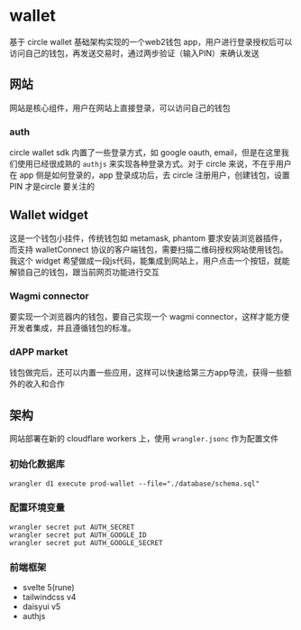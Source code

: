 
# wallet

基于 circle wallet 基础架构实现的一个web2钱包 app，用户进行登录授权后可以访问自己的钱包，再发送交易时，通过两步验证（输入PIN）来确认发送

## 网站

网站是核心组件，用户在网站上直接登录，可以访问自己的钱包

### auth

circle wallet sdk 内置了一些登录方式，如 google oauth, email，但是在这里我们使用已经很成熟的 `authjs` 来实现各种登录方式。对于 circle 来说，不在乎用户在 app 侧是如何登录的，app 登录成功后，去 circle 注册用户，创建钱包，设置 PIN 才是circle 要关注的



## Wallet widget

这是一个钱包小挂件，传统钱包如 metamask, phantom 要求安装浏览器插件，而支持 walletConnect 协议的客户端钱包，需要扫描二维码授权网站使用钱包。
我这个 widget 希望做成一段js代码，能集成到网站上，用户点击一个按钮，就能解锁自己的钱包，跟当前网页功能进行交互

### Wagmi connector

要实现一个浏览器内的钱包，要自己实现一个 wagmi connector，这样才能方便开发者集成，并且遵循钱包的标准。

### dAPP market

钱包做完后，还可以内置一些应用，这样可以快速给第三方app导流，获得一些额外的收入和合作

## 架构

网站部署在新的 cloudflare workers 上，使用 `wrangler.jsonc` 作为配置文件

### 初始化数据库

```shell
wrangler d1 execute prod-wallet --file="./database/schema.sql"
```

### 配置环境变量

```shell
wrangler secret put AUTH_SECRET
wrangler secret put AUTH_GOOGLE_ID
wrangler secret put AUTH_GOOGLE_SECRET
```

### 前端框架

- svelte 5(rune)
- tailwindcss v4
- daisyui v5
- authjs
